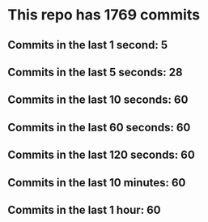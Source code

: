 # This repo has 1769 commits

## Commits in the last 1 second: 5
## Commits in the last 5 seconds: 28
## Commits in the last 10 seconds: 60
## Commits in the last 60 seconds: 60
## Commits in the last 120 seconds: 60
## Commits in the last 10 minutes: 60
## Commits in the last 1 hour: 60

